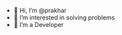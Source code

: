 - 👋 Hi, I’m @prakhar
- 👀 I’m interested in solving problems
- 🌱 I’m a Developer

<!---
prakharahkarp/prakharahkarp is a ✨ special ✨ repository because its `README.md` (this file) appears on your GitHub profile.
You can click the Preview link to take a look at your changes.
--->
